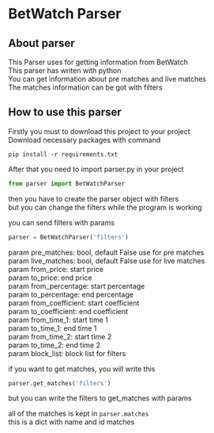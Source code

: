 # BetWatch Parser

## About parser

This Parser uses for getting information from BetWatch<br>
This parser has writen with python<br>
You can get information about pre matches and live matches<br>
The matches information can be got with filters<br>

## How to use this parser
Firstly you must to download this project to your project<br>
Download necessary packages with command
```shell
pip install -r requirements.txt
```

After that you need to import parser.py in your project
```python
from parser import BetWatchParser
```

then you have to create the parser object with filters <br>
but you can change the filters while the program is working

you can send filters with params
```python
parser = BetWatchParser('filters')
```

param pre_matches: bool, default False use for pre matches<br>
param live_matches: bool, default False use for live matches<br>
param from_price: start price<br>
param to_price: end price<br>
param from_percentage: start percentage<br>
param to_percentage: end percentage<br>
param from_coefficient: start coefficient<br>
param to_coefficient: end coefficient<br>
param from_time_1: start time 1<br>
param to_time_1: end time 1<br>
param from_time_2: start time 2<br>
param to_time_2: end time 2<br>
param block_list: block list for filters<br>

if you want to get matches, you will write this
```python
parser.get_matches('filters')
```
but you can write the filters to get_matches with params<br>

all of the matches is kept in ```parser.matches```<br>
this is a dict with name and id matches


